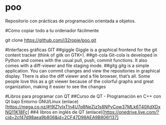 poo
===

Repositorio con prácticas de programación orientada a objetos.

#Cómo copiar todo a tu ordenador fácilmente

git clone https://github.com/i32ropie/poo.git

#Interfaces gráficas GIT
##giggle
Giggle is a graphical frontend for the git content tracker (think of gitk on GTK+). 
##git-cola
Git-cola is developed in Python and comes with the usual pull, push, commit functions. It also comes with a diff-viewer and file staging mode.
##gitg
gitg is a simple application. You can commit changes and view the repositories in graphical display. There is also the diff viewer and a file browser, that’s all. Some people love this as a git viewer because of the colorful graphs and great organization, making it easier to see the changes

#Libros para programar con QT
##Curso de QT - Programación en C++ con Qt bajo Entorno GNU/Linux
(enlace)[https://mega.co.nz/#!9lZ1yIxT!n4U7q8NeZjz1s8NPyCow37MLk6T40XdXDxNQ11K18Fc]
##4 libros en inglés de QT
(enlace)[https://onedrive.live.com/?cid=2cf47d98aea9b806&id=2CF47D98AEA9B806!137]



